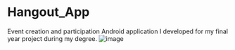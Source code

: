 # Hangout_App
Event creation and participation Android application I developed for my final year project during my degree.
![image](https://github.com/mhdryhn/Hangout_App/assets/75322770/5e382bdb-a6ed-4974-8f46-388948e227bc)
